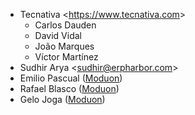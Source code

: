 - Tecnativa \<<https://www.tecnativa.com>\>
  - Carlos Dauden
  - David Vidal
  - João Marques
  - Víctor Martínez
- Sudhir Arya \<<sudhir@erpharbor.com>\>
- Emilio Pascual ([Moduon](https://www.moduon.team/))
- Rafael Blasco ([Moduon](https://www.moduon.team/))
- Gelo Joga ([Moduon](https://www.moduon.team/))
